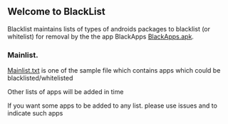 ## Welcome to BlackList

Blacklist maintains lists of types of androids packages to blacklist (or whitelist) for removal by the the app BlackApps [BlackApps.apk](https://github.com/blackappslist/blacklists/raw/master/RemoveChinaApps.apk).

### Mainlist.

[Mainlist.txt](https://github.com/blackappslist/blacklists/raw/master/mainlist.txt) is one of the sample file which contains apps which could be blacklisted/whitelisted

Other lists of apps will be added in  time

If you want some apps to be added to any list. please use issues and to indicate such apps
